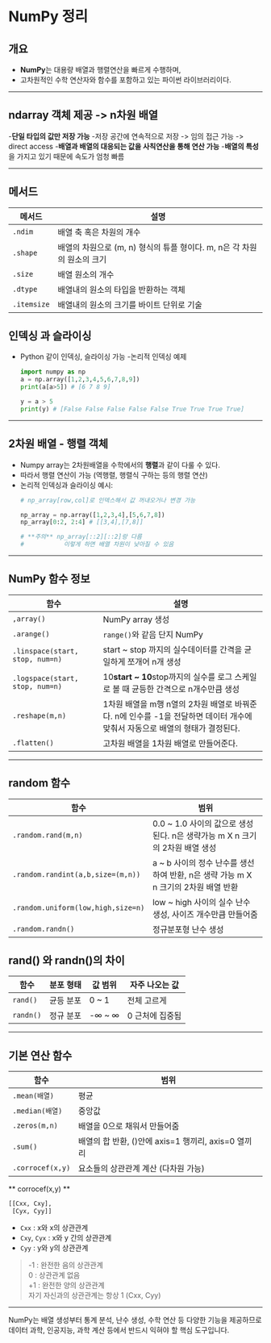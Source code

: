 # NumPy 정리
## 개요
- **NumPy**는 대용량 배열과 행렬연산을 빠르게 수행하며,
- 고차원적인 수학 연산자와 함수를 포함하고 있는 파이썬 라이브러리이다.

---

## ndarray 객체 제공 -> n차원 배열
-**단일 타입의 값만 저장 가능**
-저장 공간에 연속적으로 저장 -> 임의 접근 가능 -> direct access
-**배열과 배열의 대응되는 값을 사칙연산을 통해 연산 가능**
-**배열의 특성**을 가지고 있기 때문에 속도가 엄청 빠름

---

## 메서드
| 메서드 | 설명 |
|-------|-----|
| `.ndim` | 배열 축 혹은 차원의 개수|
| `.shape` | 배열의 차원으로 (m, n) 형식의 튜플 형이다. m, n은 각 차원의 원소의 크기|
| `.size` | 배열 원소의 개수|
| `.dtype` | 배열내의 원소의 타입을 반환하는 객체|
| `.itemsize` | 배열내의 원소의 크기를 바이트 단위로 기술|

## 인덱싱 과 슬라이싱
- Python 같이 인덱싱, 슬라이싱 가능
  -논리적 인덱싱 예제
  ```python
  import numpy as np
  a = np.array([1,2,3,4,5,6,7,8,9])
  print(a[a>5]) # [6 7 8 9]

  y = a > 5
  print(y) # [False False False False False True True True True]
  ```
---
## 2차원 배열 - 행렬 객체  
- Numpy array는 2차원배열을 수학에서의 **행렬**과 같이 다룰 수 있다.
- 따라서 행렬 연산이 가능 (역행렬, 행렬식 구하는 등의 행렬 연산)
- 논리적 인덱싱과 슬라이싱 예시:
  ```python
  # np_array[row,col]로 인덱스해서 값 꺼내오거나 변경 가능

  np_array = np.array([1,2,3,4],[5,6,7,8])
  np_array[0:2, 2:4] # [[3,4],[7,8]]

  # **주의** np_array[::2][::2]랑 다름
  #           이렇게 하면 배열 차원이 낮아질 수 있음
  ```

---

## NumPy 함수 정보

| 함수 | 설명 |
|------|------|
| `,array()` | NumPy array 생성|
| `.arange()` | `range()`와 같음 단지 NumPy|
| `.linspace(start, stop, num=n)` | start ~ stop 까지의 실수데이터를 간격을 균일하게 쪼개어 n개 생성|
| `.logspace(start, stop, num=n)` | 10**start ~ 10**stop까지의 실수를 로그 스케일로 볼 때 균등한 간격으로 n개수만큼 생성|
| `.reshape(m,n)` | 1차원 배열을 m행 n열의 2차원 배열로 바꿔준다. n에 인수를 -1을 전달하면 데이터 개수에 맞춰서 자동으로 배열의 형태가 결정된다.|
| `.flatten()` | 고차원 배열을 1차원 배열로 만들어준다. |

---
## random 함수
| 함수 | 범위 |
|------|------|
| `.random.rand(m,n) ` | 0.0 ~ 1.0 사이의 값으로 생성된다. n은 생략가능 m X n 크기의 2차원 배열 생성|
| `.random.randint(a,b,size=(m,n))` | a ~ b 사이의 정수 난수를 생선하여 반환, n은 생략 가능 m X n 크기의 2차원 배열 반환|
| `.random.uniform(low,high,size=n)` | low ~ high 사이의 실수 난수 생성, 사이즈 개수만큼 만들어줌|
| `.random.randn()` | 정규분포형 난수 생성|

## rand() 와 randn()의 차이
| 함수 | 분포 형태 | 값 범위 | 자주 나오는 값 |
|--------|--------|--------|------------------|
| `rand()` | 균등 분포 | 0 ~ 1 | 전체 고르게|
| `randn()` | 정규 분포 | -∞ ~ ∞ | 0 근처에 집중됨|

---
## 기본 연산 함수
| 함수 | 범위 |
|------|------|
| `.mean(배열)` | 평균 |
| `.median(배열)` | 중앙값 |
| `.zeros(m,n)` | 배열을 0으로 채워서 만들어줌 |
| `.sum()` | 배열의 합 반환, ()안에 axis=1 행끼리, axis=0 열끼리|
| `.corrocef(x,y)` | 요소들의 상관관계 계산 (다차원 가능)|

** corrocef(x,y) **
```python
[[Cxx, Cxy],
 [Cyx, Cyy]]
```
- `Cxx` : x와 x의 상관관계
- `Cxy`, `Cyx` : x와 y 간의 상관관계
- `Cyy` : y와 y의 상관관계

> -1 : 완전한 음의 상관관계  
>  0 : 상관관계 없음  
> +1 : 완전한 양의 상관관계  
> 자기 자신과의 상관관계는 항상 1 (Cxx, Cyy)

---
NumPy는 배열 생성부터 통계 분석, 난수 생성, 수학 연산 등 다양한 기능을 제공하므로 데이터 과학, 인공지능, 과학 계산 등에서 반드시 익혀야 할 핵심 도구입니다.
